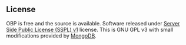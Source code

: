 ## License
OBP is free and the source is available.
Software released under [Server Side Public License (SSPL) v1](LICENSE.md) license. This is GNU GPL v3 with small modifications provided by [MongoDB](https://www.mongodb.com/licensing/server-side-public-license/faq).